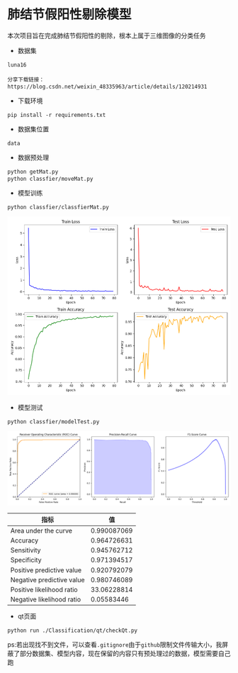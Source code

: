 # 肺结节假阳性剔除模型

本次项目旨在完成肺结节假阳性的剔除，根本上属于三维图像的分类任务

- 数据集
```
luna16

分享下载链接：https://blog.csdn.net/weixin_48335963/article/details/120214931
```

- 下载环境

```
pip install -r requirements.txt
```

- 数据集位置

```
data
```

- 数据预处理

```
python getMat.py
python classfier/moveMat.py
```

- 模型训练

```
python classfier/classfierMat.py
```
![training_results](./Classification/classfier/training_results.png)

- 模型测试

```
python classfier/modelTest.py
```

![evaluation_plots](./Classification/classfier/test_results/evaluation_plots.png)

| 指标                      | 值          |
| ------------------------- | ----------- |
| Area under the curve      | 0.990087069 |
| Accuracy                  | 0.964726631 |
| Sensitivity               | 0.945762712 |
| Specificity               | 0.971394517 |
| Positive predictive value | 0.920792079 |
| Negative predictive value | 0.980746089 |
| Positive likelihood ratio | 33.06228814 |
| Negative likelihood ratio | 0.05583446  |

- qt页面

```
python run ./Classification/qt/checkQt.py
```

 ps:若出现找不到文件，可以查看`.gitignore`由于`github`限制文件传输大小，我屏蔽了部分数据集、模型内容，现在保留的内容只有预处理过的数据，模型需要自己跑